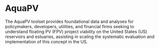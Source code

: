 # AquaPV
The AquaPV toolset provides foundational data and 
analyses for policymakers, developers, utilities, and 
financial firms seeking to understand floating PV (FPV) 
project viability on the United States (US) reservoirs 
and estuaries, assisting in scaling the systematic 
evaluation and implementation of this concept in the US.


